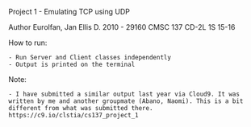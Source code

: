 Project 1 - Emulating TCP using UDP

Author
    Eurolfan, Jan Ellis D.
    2010 - 29160
    CMSC 137 CD-2L 1S 15-16

How to run:

    - Run Server and Client classes independently
    - Output is printed on the terminal

Note:

    - I have submitted a similar output last year via Cloud9. It was written by me and another groupmate (Abano, Naomi). This is a bit different from what was submitted there. https://c9.io/clstia/cs137_project_1
